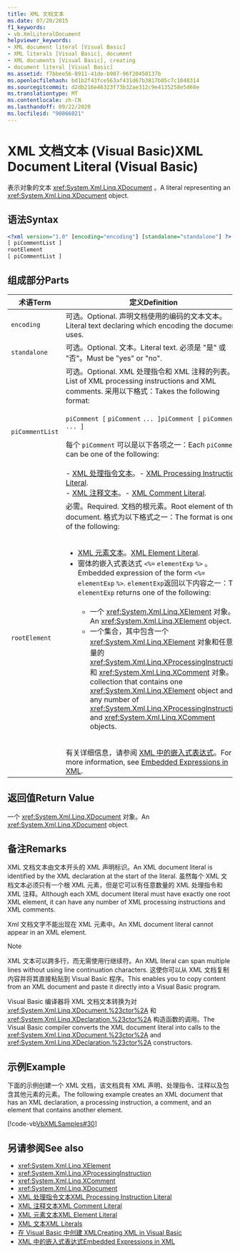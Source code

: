 ```yaml
---
title: XML 文档文本
ms.date: 07/20/2015
f1_keywords:
- vb.XmlLiteralDocument
helpviewer_keywords:
- XML document literal [Visual Basic]
- XML literals [Visual Basic], document
- XML documents [Visual Basic], creating
- document literal [Visual Basic]
ms.assetid: f7bbee56-0911-41de-b907-96f20450137b
ms.openlocfilehash: bd1b2f43fce563af431d67b3817b05c7c1048314
ms.sourcegitcommit: d2db216e46323f73b32ae312c9e4135258e5d68e
ms.translationtype: MT
ms.contentlocale: zh-CN
ms.lasthandoff: 09/22/2020
ms.locfileid: "90866021"
---
```

# <a name="xml-document-literal-visual-basic"></a><span data-ttu-id="1616d-102">XML 文档文本 (Visual Basic)</span><span class="sxs-lookup"><span data-stu-id="1616d-102">XML Document Literal (Visual Basic)</span></span>

<span data-ttu-id="1616d-103">表示对象的文本 <xref:System.Xml.Linq.XDocument> 。</span><span class="sxs-lookup"><span data-stu-id="1616d-103">A literal representing an <xref:System.Xml.Linq.XDocument> object.</span></span>  
  
## <a name="syntax"></a><span data-ttu-id="1616d-104">语法</span><span class="sxs-lookup"><span data-stu-id="1616d-104">Syntax</span></span>  
  
```xml  
<?xml version="1.0" [encoding="encoding"] [standalone="standalone"] ?>  
[ piCommentList ]  
rootElement  
[ piCommentList ]  
```  
  
## <a name="parts"></a><span data-ttu-id="1616d-105">组成部分</span><span class="sxs-lookup"><span data-stu-id="1616d-105">Parts</span></span>  
  
|<span data-ttu-id="1616d-106">术语</span><span class="sxs-lookup"><span data-stu-id="1616d-106">Term</span></span>|<span data-ttu-id="1616d-107">定义</span><span class="sxs-lookup"><span data-stu-id="1616d-107">Definition</span></span>|  
|---|---|  
|`encoding`|<span data-ttu-id="1616d-108">可选。</span><span class="sxs-lookup"><span data-stu-id="1616d-108">Optional.</span></span> <span data-ttu-id="1616d-109">声明文档使用的编码的文本文本。</span><span class="sxs-lookup"><span data-stu-id="1616d-109">Literal text declaring which encoding the document uses.</span></span>|  
|`standalone`|<span data-ttu-id="1616d-110">可选。</span><span class="sxs-lookup"><span data-stu-id="1616d-110">Optional.</span></span> <span data-ttu-id="1616d-111">文本。</span><span class="sxs-lookup"><span data-stu-id="1616d-111">Literal text.</span></span> <span data-ttu-id="1616d-112">必须是 "是" 或 "否"。</span><span class="sxs-lookup"><span data-stu-id="1616d-112">Must be "yes" or "no".</span></span>|  
|`piCommentList`|<span data-ttu-id="1616d-113">可选。</span><span class="sxs-lookup"><span data-stu-id="1616d-113">Optional.</span></span> <span data-ttu-id="1616d-114">XML 处理指令和 XML 注释的列表。</span><span class="sxs-lookup"><span data-stu-id="1616d-114">List of XML processing instructions and XML comments.</span></span> <span data-ttu-id="1616d-115">采用以下格式：</span><span class="sxs-lookup"><span data-stu-id="1616d-115">Takes the following format:</span></span><br /><br /> <span data-ttu-id="1616d-116">`piComment [` `piComment` `... ]`</span><span class="sxs-lookup"><span data-stu-id="1616d-116">`piComment [` `piComment` `... ]`</span></span><br /><br /> <span data-ttu-id="1616d-117">每个 `piComment` 可以是以下各项之一：</span><span class="sxs-lookup"><span data-stu-id="1616d-117">Each `piComment` can be one of the following:</span></span><br /><br /> <span data-ttu-id="1616d-118">-   [XML 处理指令文本](xml-processing-instruction-literal.md)。</span><span class="sxs-lookup"><span data-stu-id="1616d-118">-   [XML Processing Instruction Literal](xml-processing-instruction-literal.md).</span></span><br /><span data-ttu-id="1616d-119">-   [XML 注释文本](xml-comment-literal.md)。</span><span class="sxs-lookup"><span data-stu-id="1616d-119">-   [XML Comment Literal](xml-comment-literal.md).</span></span>|  
|`rootElement`|<span data-ttu-id="1616d-120">必需。</span><span class="sxs-lookup"><span data-stu-id="1616d-120">Required.</span></span> <span data-ttu-id="1616d-121">文档的根元素。</span><span class="sxs-lookup"><span data-stu-id="1616d-121">Root element of the document.</span></span> <span data-ttu-id="1616d-122">格式为以下格式之一：</span><span class="sxs-lookup"><span data-stu-id="1616d-122">The format is one of the following:</span></span><br /><br /> <ul><li><span data-ttu-id="1616d-123">[XML 元素文本](xml-element-literal.md)。</span><span class="sxs-lookup"><span data-stu-id="1616d-123">[XML Element Literal](xml-element-literal.md).</span></span></li><li><span data-ttu-id="1616d-124">窗体的嵌入式表达式 `<%=` `elementExp` `%>` 。</span><span class="sxs-lookup"><span data-stu-id="1616d-124">Embedded expression of the form `<%=` `elementExp` `%>`.</span></span> <span data-ttu-id="1616d-125">`elementExp`返回以下内容之一：</span><span class="sxs-lookup"><span data-stu-id="1616d-125">The `elementExp` returns one of the following:</span></span><br /><br /> <ul><li><span data-ttu-id="1616d-126">一个 <xref:System.Xml.Linq.XElement> 对象。</span><span class="sxs-lookup"><span data-stu-id="1616d-126">An <xref:System.Xml.Linq.XElement> object.</span></span></li><li><span data-ttu-id="1616d-127">一个集合，其中包含一个 <xref:System.Xml.Linq.XElement> 对象和任意数量的 <xref:System.Xml.Linq.XProcessingInstruction> 和 <xref:System.Xml.Linq.XComment> 对象。</span><span class="sxs-lookup"><span data-stu-id="1616d-127">A collection that contains one <xref:System.Xml.Linq.XElement> object and any number of <xref:System.Xml.Linq.XProcessingInstruction> and <xref:System.Xml.Linq.XComment> objects.</span></span></li></ul></li></ul><br /> <span data-ttu-id="1616d-128">有关详细信息，请参阅 [XML 中的嵌入式表达式](../../programming-guide/language-features/xml/embedded-expressions-in-xml.md)。</span><span class="sxs-lookup"><span data-stu-id="1616d-128">For more information, see [Embedded Expressions in XML](../../programming-guide/language-features/xml/embedded-expressions-in-xml.md).</span></span>|  
  
## <a name="return-value"></a><span data-ttu-id="1616d-129">返回值</span><span class="sxs-lookup"><span data-stu-id="1616d-129">Return Value</span></span>  

 <span data-ttu-id="1616d-130">一个 <xref:System.Xml.Linq.XDocument> 对象。</span><span class="sxs-lookup"><span data-stu-id="1616d-130">An <xref:System.Xml.Linq.XDocument> object.</span></span>  
  
## <a name="remarks"></a><span data-ttu-id="1616d-131">备注</span><span class="sxs-lookup"><span data-stu-id="1616d-131">Remarks</span></span>  

 <span data-ttu-id="1616d-132">XML 文档文本由文本开头的 XML 声明标识。</span><span class="sxs-lookup"><span data-stu-id="1616d-132">An XML document literal is identified by the XML declaration at the start of the literal.</span></span> <span data-ttu-id="1616d-133">虽然每个 XML 文档文本必须只有一个根 XML 元素，但是它可以有任意数量的 XML 处理指令和 XML 注释。</span><span class="sxs-lookup"><span data-stu-id="1616d-133">Although each XML document literal must have exactly one root XML element, it can have any number of XML processing instructions and XML comments.</span></span>  
  
 <span data-ttu-id="1616d-134">Xml 文档文字不能出现在 XML 元素中。</span><span class="sxs-lookup"><span data-stu-id="1616d-134">An XML document literal cannot appear in an XML element.</span></span>  
  
> [!NOTE]
> <span data-ttu-id="1616d-135">XML 文本可以跨多行，而无需使用行继续符。</span><span class="sxs-lookup"><span data-stu-id="1616d-135">An XML literal can span multiple lines without using line continuation characters.</span></span> <span data-ttu-id="1616d-136">这使你可以从 XML 文档复制内容并将其直接粘贴到 Visual Basic 程序。</span><span class="sxs-lookup"><span data-stu-id="1616d-136">This enables you to copy content from an XML document and paste it directly into a Visual Basic program.</span></span>  
  
 <span data-ttu-id="1616d-137">Visual Basic 编译器将 XML 文档文本转换为对 <xref:System.Xml.Linq.XDocument.%23ctor%2A> 和 <xref:System.Xml.Linq.XDeclaration.%23ctor%2A> 构造函数的调用。</span><span class="sxs-lookup"><span data-stu-id="1616d-137">The Visual Basic compiler converts the XML document literal into calls to the <xref:System.Xml.Linq.XDocument.%23ctor%2A> and <xref:System.Xml.Linq.XDeclaration.%23ctor%2A> constructors.</span></span>  
  
## <a name="example"></a><span data-ttu-id="1616d-138">示例</span><span class="sxs-lookup"><span data-stu-id="1616d-138">Example</span></span>  

 <span data-ttu-id="1616d-139">下面的示例创建一个 XML 文档，该文档具有 XML 声明、处理指令、注释以及包含其他元素的元素。</span><span class="sxs-lookup"><span data-stu-id="1616d-139">The following example creates an XML document that has an XML declaration, a processing instruction, a comment, and an element that contains another element.</span></span>  
  
 [!code-vb[VbXMLSamples#30](~/samples/snippets/visualbasic/VS_Snippets_VBCSharp/VbXMLSamples/VB/XMLSamples13.vb#30)]  
  
## <a name="see-also"></a><span data-ttu-id="1616d-140">另请参阅</span><span class="sxs-lookup"><span data-stu-id="1616d-140">See also</span></span>

- <xref:System.Xml.Linq.XElement>
- <xref:System.Xml.Linq.XProcessingInstruction>
- <xref:System.Xml.Linq.XComment>
- <xref:System.Xml.Linq.XDocument>
- [<span data-ttu-id="1616d-141">XML 处理指令文本</span><span class="sxs-lookup"><span data-stu-id="1616d-141">XML Processing Instruction Literal</span></span>](xml-processing-instruction-literal.md)
- [<span data-ttu-id="1616d-142">XML 注释文本</span><span class="sxs-lookup"><span data-stu-id="1616d-142">XML Comment Literal</span></span>](xml-comment-literal.md)
- [<span data-ttu-id="1616d-143">XML 元素文本</span><span class="sxs-lookup"><span data-stu-id="1616d-143">XML Element Literal</span></span>](xml-element-literal.md)
- [<span data-ttu-id="1616d-144">XML 文本</span><span class="sxs-lookup"><span data-stu-id="1616d-144">XML Literals</span></span>](index.md)
- [<span data-ttu-id="1616d-145">在 Visual Basic 中创建 XML</span><span class="sxs-lookup"><span data-stu-id="1616d-145">Creating XML in Visual Basic</span></span>](../../programming-guide/language-features/xml/creating-xml.md)
- [<span data-ttu-id="1616d-146">XML 中的嵌入式表达式</span><span class="sxs-lookup"><span data-stu-id="1616d-146">Embedded Expressions in XML</span></span>](../../programming-guide/language-features/xml/embedded-expressions-in-xml.md)
